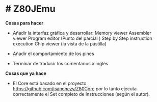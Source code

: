# # Z80JEmu

**Cosas para hacer**

 - Añadir la interfaz gráfica y desarrollar:
 Memory viewer
 Assembler viewer
 Program editor (Punto del parcial )
 Step by Step instruction execution
 Chip viewer (la vista de la pastilla)

 - Añadir el comportamiento de los pines
 - Terminar de traducir los comentarios a inglés

 **Cosas que ya hace**
 - El Core está basado en el proyecto https://github.com/jsanchezv/Z80Core por lo tanto ejecuta correctamente el Set completo de instrucciones (según el autor).


